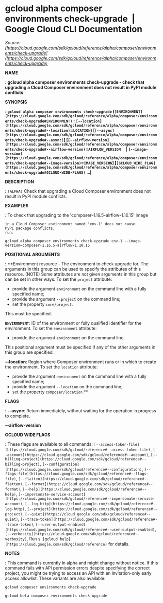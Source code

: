 # gcloud alpha composer environments check-upgrade  |  Google Cloud CLI Documentation

*Source: [https://cloud.google.com/sdk/gcloud/reference/alpha/composer/environments/check-upgrade](https://cloud.google.com/sdk/gcloud/reference/alpha/composer/environments/check-upgrade)*

**NAME**

: **gcloud alpha composer environments check-upgrade - check that upgrading a Cloud Composer environment does not result in PyPI module conflicts**

**SYNOPSIS**

: **`gcloud alpha composer environments check-upgrade` (`[ENVIRONMENT](https://cloud.google.com/sdk/gcloud/reference/alpha/composer/environments/check-upgrade#ENVIRONMENT)` : `[--location](https://cloud.google.com/sdk/gcloud/reference/alpha/composer/environments/check-upgrade#--location)`=`LOCATION`) [`[--async](https://cloud.google.com/sdk/gcloud/reference/alpha/composer/environments/check-upgrade#--async)`] [`[--airflow-version](https://cloud.google.com/sdk/gcloud/reference/alpha/composer/environments/check-upgrade#--airflow-version)`=`AIRFLOW_VERSION`     | `[--image-version](https://cloud.google.com/sdk/gcloud/reference/alpha/composer/environments/check-upgrade#--image-version)`=`IMAGE_VERSION`] [`[GCLOUD_WIDE_FLAG](https://cloud.google.com/sdk/gcloud/reference/alpha/composer/environments/check-upgrade#GCLOUD-WIDE-FLAGS) …`]**

**DESCRIPTION**

: `(ALPHA)` Check that upgrading a Cloud Composer environment does not
result in PyPI module conflicts.

**EXAMPLES**

: To check that upgrading to the 'composer-1.16.5-airflow-1.10.15' image
```
in a Cloud Composer environment named 'env-1' does not cause
PyPI package conflicts,
run:
```

```
gcloud alpha composer environments check-upgrade env-1 --image-version=composer-1.16.5-airflow-1.10.15
```

**POSITIONAL ARGUMENTS**

: **Environment resource - The environment to check upgrade for. The arguments in
this group can be used to specify the attributes of this resource. (NOTE) Some
attributes are not given arguments in this group but can be set in other ways.
To set the `project` attribute:

- provide the argument `environment` on the command line with a fully
specified name;
- provide the argument `--project` on the command line;
- set the property `core/project`.

This must be specified.

**`ENVIRONMENT`**:
ID of the environment or fully qualified identifier for the environment.
To set the `environment` attribute:

- provide the argument `environment` on the command line.

This positional argument must be specified if any of the other arguments in this
group are specified.

**--location**:
Region where Composer environment runs or in which to create the environment.
To set the `location` attribute:

- provide the argument `environment` on the command line with a fully
specified name;
- provide the argument `--location` on the command line;
- set the property `composer/location`.**

**FLAGS**

: **--async**:
Return immediately, without waiting for the operation in progress to complete.

**--airflow-version**

**GCLOUD WIDE FLAGS**

: These flags are available to all commands: `[--access-token-file](https://cloud.google.com/sdk/gcloud/reference#--access-token-file)`,
`[--account](https://cloud.google.com/sdk/gcloud/reference#--account)`, `[--billing-project](https://cloud.google.com/sdk/gcloud/reference#--billing-project)`,
`[--configuration](https://cloud.google.com/sdk/gcloud/reference#--configuration)`,
`[--flags-file](https://cloud.google.com/sdk/gcloud/reference#--flags-file)`,
`[--flatten](https://cloud.google.com/sdk/gcloud/reference#--flatten)`, `[--format](https://cloud.google.com/sdk/gcloud/reference#--format)`, `[--help](https://cloud.google.com/sdk/gcloud/reference#--help)`, `[--impersonate-service-account](https://cloud.google.com/sdk/gcloud/reference#--impersonate-service-account)`,
`[--log-http](https://cloud.google.com/sdk/gcloud/reference#--log-http)`,
`[--project](https://cloud.google.com/sdk/gcloud/reference#--project)`, `[--quiet](https://cloud.google.com/sdk/gcloud/reference#--quiet)`, `[--trace-token](https://cloud.google.com/sdk/gcloud/reference#--trace-token)`, `[--user-output-enabled](https://cloud.google.com/sdk/gcloud/reference#--user-output-enabled)`,
`[--verbosity](https://cloud.google.com/sdk/gcloud/reference#--verbosity)`.
Run `$ [gcloud help](https://cloud.google.com/sdk/gcloud/reference)` for details.

**NOTES**

: This command is currently in alpha and might change without notice. If this
command fails with API permission errors despite specifying the correct project,
you might be trying to access an API with an invitation-only early access
allowlist. These variants are also available:

```
gcloud composer environments check-upgrade
```

```
gcloud beta composer environments check-upgrade
```